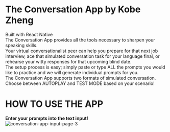 # The Conversation App by Kobe Zheng 

Built with React Native <br/>
The Conversation App provides all the tools necessary to sharpen your speaking skills. <br/>
Your virtual conversationalist peer can help you prepare for that next job interview, ace that simulated conversation task for your language final, or rehearse your witty responses for that upcoming blind date. <br/>
The setup process is easy; simply paste or type ALL the prompts you would like to practice and we will generate individual prompts for you. <br/>
The Conversation App supports two formats of simulated conversation. Choose between AUTOPLAY and TEST MODE based on your scenario! <br/>

# HOW TO USE THE APP
<b>Enter your prompts into the text input!</b> <br/>
![conversation-app-input-page-3](https://user-images.githubusercontent.com/57577392/169604682-b86ae69e-f308-4e39-ba35-d7c828a4203f.PNG)
